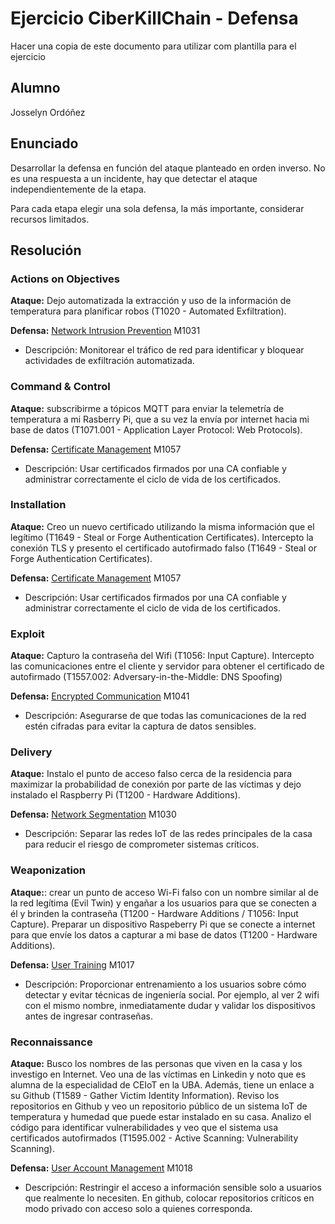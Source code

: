 # Ejercicio CiberKillChain - Defensa

Hacer una copia de este documento para utilizar com plantilla para el ejercicio

## Alumno

Josselyn Ordóñez

## Enunciado

Desarrollar la defensa en función del ataque planteado en orden inverso. No es una respuesta a un incidente, hay que detectar el ataque independientemente de la etapa.

Para cada etapa elegir una sola defensa, la más importante, considerar recursos limitados.

## Resolución

### Actions on Objectives
  
  **Ataque:** Dejo automatizada la extracción y uso de la información de temperatura para planificar robos (T1020 - Automated Exfiltration).
  
  **Defensa:** [Network Intrusion Prevention](https://attack.mitre.org/mitigations/M1031/) M1031
  
  - Descripción: Monitorear el tráfico de red para identificar y bloquear actividades de exfiltración automatizada.

### Command & Control
  
  **Ataque:** subscribirme a tópicos MQTT para enviar la telemetría de temperatura a mi Rasberry Pi, que a su vez la envía por internet hacia mi base de datos (T1071.001 - Application Layer Protocol: Web Protocols).
  
  **Defensa:** [Certificate Management](https://attack.mitre.org/mitigations/M1057) M1057
  
  - Descripción: Usar certificados firmados por una CA confiable y administrar correctamente el ciclo de vida de los certificados.

### Installation
  
  **Ataque:** Creo un nuevo certificado utilizando la misma información que el legítimo (T1649 - Steal or Forge Authentication Certificates). Intercepto la conexión TLS y presento el certificado autofirmado falso (T1649 - Steal or Forge Authentication Certificates).

  **Defensa:** [Certificate Management](https://attack.mitre.org/mitigations/M1057) M1057
  
  - Descripción: Usar certificados firmados por una CA confiable y administrar correctamente el ciclo de vida de los certificados.

### Exploit

  **Ataque:** Capturo la contraseña del Wifi (T1056: Input Capture). Intercepto las comunicaciones entre el cliente y servidor para obtener el certificado de autofirmado (T1557.002: Adversary-in-the-Middle: DNS Spoofing)

  **Defensa:** [Encrypted Communication](https://attack.mitre.org/mitigations/M1041) M1041
  
  - Descripción: Asegurarse de que todas las comunicaciones de la red estén cifradas para evitar la captura de datos sensibles.

### Delivery

  **Ataque:** Instalo el punto de acceso falso cerca de la residencia para maximizar la probabilidad de conexión por parte de las víctimas y dejo instalado el Raspberry Pi (T1200 - Hardware Additions).

  **Defensa:** [Network Segmentation](https://attack.mitre.org/mitigations/M1030)  M1030
  
  - Descripción: Separar las redes IoT de las redes principales de la casa para reducir el riesgo de comprometer sistemas críticos.

### Weaponization
  
  **Ataque:**: crear un punto de acceso Wi-Fi falso con un nombre similar al de la red legítima (Evil Twin) y engañar a los usuarios para que se conecten a él y brinden la contraseña (T1200 - Hardware Additions / T1056: Input Capture). Preparar un dispositivo Raspeberry Pi que se conecte a internet para que envíe los datos a capturar a mi base de datos (T1200 - Hardware Additions).

  **Defensa:** [User Training](https://attack.mitre.org/mitigations/M1017) M1017
  
  - Descripción: Proporcionar entrenamiento a los usuarios sobre cómo detectar y evitar técnicas de ingeniería social. Por ejemplo, al ver 2 wifi con el mismo nombre, inmediatamente dudar y validar los dispositivos antes de ingresar contraseñas.

### Reconnaissance
 
  **Ataque:** Busco los nombres de las personas que viven en la casa y los investigo en Internet. Veo una de las víctimas en Linkedin y noto que es alumna de la especialidad de CEIoT en la UBA. Además, tiene un enlace a su Github (T1589 - Gather Victim Identity Information). Reviso los repositorios en Github y veo un repositorio público de un sistema IoT de temperatura y humedad que puede estar instalado en su casa. Analizo el código para identificar vulnerabilidades y veo que el sistema usa certificados autofirmados (T1595.002 - Active Scanning: Vulnerability Scanning).

  **Defensa:** [User Account Management](https://attack.mitre.org/mitigations/M1018) M1018
  
  - Descripción: Restringir el acceso a información sensible solo a usuarios que realmente lo necesiten. En github, colocar repositorios críticos en modo privado con acceso solo a quienes corresponda.



